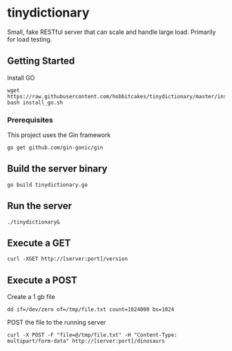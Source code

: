 # tinydictionary

Small, fake RESTful server that can scale and handle large load. Primarily for load testing.

## Getting Started

Install GO
```
wget https://raw.githubusercontent.com/hobbitcakes/tinydictionary/master/install_go.sh
bash install_go.sh
```


### Prerequisites

This project uses the Gin framework

```
go get github.com/gin-gonic/gin
```

## Build the server binary
```
go build tinydictionary.go
```

## Run the server
```
./tinydictionary& 
```

## Execute a GET
```
curl -XGET http://[server:port]/version
```

## Execute a POST

Create a 1 gb file
```
dd if=/dev/zero of=/tmp/file.txt count=1024000 bs=1024
```
POST the file to the running server 
```
curl -X POST -F "file=@/tmp/file.txt" -H "Content-Type: multipart/form-data" http://[server:port]/dinosaurs
```

